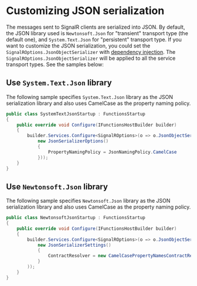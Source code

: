 # Customizing JSON serialization

The messages sent to SignalR clients are serialized into JSON. By default, the JSON library used is `Newtonsoft.Json` for "transient" transport type (the default one), and `System.Text.Json` for "persistent" transport type. If you want to customize the JSON serialization, you could set the `SignalROptions.JsonObjectSerializer` with [dependency injection](https://learn.microsoft.com/azure/azure-functions/functions-dotnet-dependency-injection#register-services). The `SignalROptions.JsonObjectSerializer` will be applied to all the service transport types. See the samples below:

## Use `System.Text.Json` library

The following sample specifies `System.Text.Json` library as the JSON serialization library and also uses CamelCase as the property naming policy.
```C# Snippet:SystemTextJsonCustomization
public class SystemTextJsonStartup : FunctionsStartup
{
    public override void Configure(IFunctionsHostBuilder builder)
    {
        builder.Services.Configure<SignalROptions>(o => o.JsonObjectSerializer = new JsonObjectSerializer(
            new JsonSerializerOptions()
            {
                PropertyNamingPolicy = JsonNamingPolicy.CamelCase
            }));
    }
}
```

## Use `Newtonsoft.Json` library

The following sample specifies `Newtonsoft.Json` library as the JSON serialization library and also uses CamelCase as the property naming policy.
```C# Snippet:NewtonsoftJsonCustomization
public class NewtonsoftJsonStartup : FunctionsStartup
{
    public override void Configure(IFunctionsHostBuilder builder)
    {
        builder.Services.Configure<SignalROptions>(o => o.JsonObjectSerializer = new NewtonsoftJsonObjectSerializer(
            new JsonSerializerSettings()
            {
                ContractResolver = new CamelCasePropertyNamesContractResolver()
            }
        ));
    }
}
```